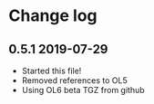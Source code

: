 # Change log

## 0.5.1 2019-07-29
* Started this file!
* Removed references to OL5
* Using OL6 beta TGZ from github
